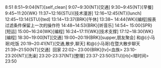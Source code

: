 8:51
8:51~9:04{NT}[self_clean]
9:07~9:30{NT}[交通]
9:30~9:45{NT}[早餐]
9:45~11:20{WK}
11:37~12:16{STU}[技术漫游]<javascript weekly>
12:16~12:45{NT}[lunch]
12:45~13:14{STU}[ted]<OTD>
13:14~13:37{BRK}[午休]
13:38~ 14:44{WK}[编程]<WA>报表过滤条件保留上一次的操作符
14:48~14:53{BRK}[听音乐]
14:54~ 15:00{SPR}[短运]
15:00~16:24{WK}[编程]<life-time-tracker>
16:24~17:11{WK}[技术支撑]<WA>
17:12~18:30{WK}[编程]<life-time-tracker>
18:30~19:00[NT][交通]
19:00~20:19{BRK}[supper,朋友聚会] 和@(小马哥)吃饭
20:19~20:41{NT}[交通,散步,聊天] 和@(小马哥)在暨大散步聊天
21:39~21:50{NT}[交通]  回家
22:02~ 23:00{BRK}[tv]<血族>
23:10-23:20{NT}[洗澡]
23:20-23:37{NT}[整理]
23:37-23:50{STU}[rb]<暗时间>
23:50
